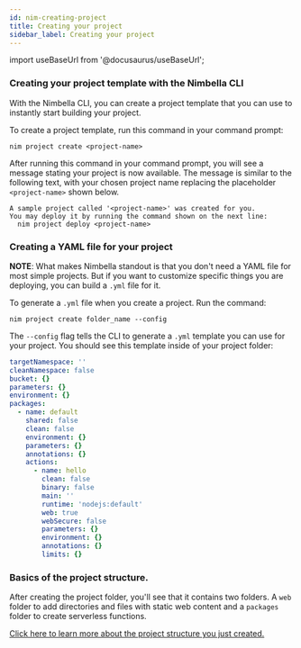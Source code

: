 ```yaml
---
id: nim-creating-project
title: Creating your project
sidebar_label: Creating your project
---
```


import useBaseUrl from '@docusaurus/useBaseUrl';

### Creating your project template with the Nimbella CLI

With the Nimbella CLI, you can create a project template that you can use to instantly start building your project.

To create a project template, run this command in your command prompt:

```shell
nim project create <project-name>
```

After running this command in your command prompt, you will see a message stating your project is now available.
The message is similar to the following text, with your chosen project name replacing the placeholder `<project-name>` shown below.

```
A sample project called '<project-name>' was created for you.
You may deploy it by running the command shown on the next line:
  nim project deploy <project-name>
```

### Creating a YAML file for your project

**NOTE**: What makes Nimbella standout is that you don't need a YAML file for most simple projects. But if you want to customize specific things you are deploying, you can build a `.yml` file for it.

To generate a `.yml` file when you create a project. Run the command:

```shell
nim project create folder_name --config
```

The `--config` flag tells the CLI to generate a `.yml` template you can use for your project. You should see this template inside of your project folder:

```yaml
targetNamespace: ''
cleanNamespace: false
bucket: {}
parameters: {}
environment: {}
packages:
  - name: default
    shared: false
    clean: false
    environment: {}
    parameters: {}
    annotations: {}
    actions:
      - name: hello
        clean: false
        binary: false
        main: ''
        runtime: 'nodejs:default'
        web: true
        webSecure: false
        parameters: {}
        environment: {}
        annotations: {}
        limits: {}
```

### Basics of the project structure.

After creating the project folder, you'll see that it contains two folders. A `web` folder to add directories and files with static web content and a `packages` folder to create serverless functions.

[Click here to learn more about the project structure you just created.](https://github.com/nimbella/docs/blob/master/docs/projects.md)
